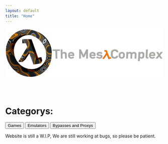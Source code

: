 ```yaml
---
layout: default
title: "Home"
---
```

<script type="text/javascript" src="js/splashtext.js"></script>
<script type="text/javascript" src="js/consolelog.js"></script>
<!-- Google Tag Manager -->
<script>(function(w,d,s,l,i){w[l]=w[l]||[];w[l].push({'gtm.start':
new Date().getTime(),event:'gtm.js'});var f=d.getElementsByTagName(s)[0],
j=d.createElement(s),dl=l!='dataLayer'?'&l='+l:'';j.async=true;j.src=
'https://www.googletagmanager.com/gtm.js?id='+i+dl;f.parentNode.insertBefore(j,f);
})(window,document,'script','dataLayer','GTM-WZ946DH');</script>
<!-- End Google Tag Manager -->
<script async src="https://pagead2.googlesyndication.com/pagead/js/adsbygoogle.js?client=ca-pub-1455382176703207"
     crossorigin="anonymous"></script>
<img alt="bannerlogo" src="images/bannerlogo.png" alt="bannerlogo" class="bannerlogo">
<br>
<p id="splash"></p>
<br>
<br>
<h1 class="text-center">Categorys:</h1>
<button class="list" href="games">Games</button>
<button class="list" href="emulators">Emulators</button>
<button class="list" href="bypass">Bypasses and Proxys</button>
<br>
<footer>
  <p>Website is still a W.I.P, We are still working at bugs, so please be patient.</p>
</footer>
<!-- Google Tag Manager (noscript) -->
<noscript><iframe src="https://www.googletagmanager.com/ns.html?id=GTM-WZ946DH"
height="0" width="0" style="display:none;visibility:hidden"></iframe></noscript>
<!-- End Google Tag Manager (noscript) -->
